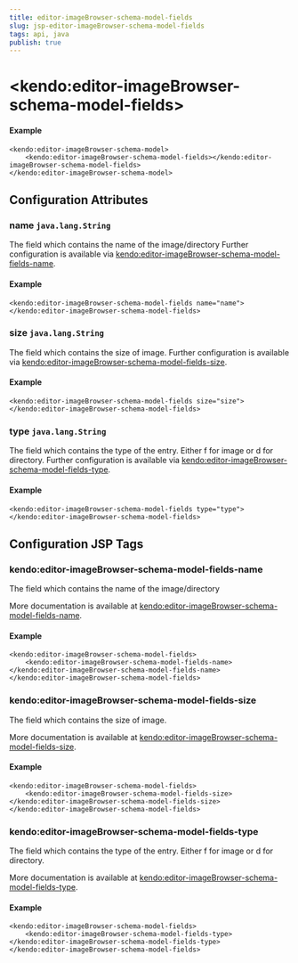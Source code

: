 ```yaml
---
title: editor-imageBrowser-schema-model-fields
slug: jsp-editor-imageBrowser-schema-model-fields
tags: api, java
publish: true
---
```


# \<kendo:editor-imageBrowser-schema-model-fields\>



#### Example
    <kendo:editor-imageBrowser-schema-model>
        <kendo:editor-imageBrowser-schema-model-fields></kendo:editor-imageBrowser-schema-model-fields>
    </kendo:editor-imageBrowser-schema-model>

## Configuration Attributes

### name `java.lang.String`

The field which contains the name of the image/directory Further configuration is available via [kendo:editor-imageBrowser-schema-model-fields-name](#kendo-editor-imageBrowser-schema-model-fields-name). 

#### Example
    <kendo:editor-imageBrowser-schema-model-fields name="name">
    </kendo:editor-imageBrowser-schema-model-fields>

### size `java.lang.String`

The field which contains the size of image. Further configuration is available via [kendo:editor-imageBrowser-schema-model-fields-size](#kendo-editor-imageBrowser-schema-model-fields-size). 

#### Example
    <kendo:editor-imageBrowser-schema-model-fields size="size">
    </kendo:editor-imageBrowser-schema-model-fields>

### type `java.lang.String`

The field which contains the type of the entry. Either f for image or d for directory. Further configuration is available via [kendo:editor-imageBrowser-schema-model-fields-type](#kendo-editor-imageBrowser-schema-model-fields-type). 

#### Example
    <kendo:editor-imageBrowser-schema-model-fields type="type">
    </kendo:editor-imageBrowser-schema-model-fields>


##  Configuration JSP Tags

### kendo:editor-imageBrowser-schema-model-fields-name

The field which contains the name of the image/directory

More documentation is available at [kendo:editor-imageBrowser-schema-model-fields-name](editor/imagebrowser-schema-model-fields-name).

#### Example

    <kendo:editor-imageBrowser-schema-model-fields>
        <kendo:editor-imageBrowser-schema-model-fields-name></kendo:editor-imageBrowser-schema-model-fields-name>
    </kendo:editor-imageBrowser-schema-model-fields>

### kendo:editor-imageBrowser-schema-model-fields-size

The field which contains the size of image.

More documentation is available at [kendo:editor-imageBrowser-schema-model-fields-size](editor/imagebrowser-schema-model-fields-size).

#### Example

    <kendo:editor-imageBrowser-schema-model-fields>
        <kendo:editor-imageBrowser-schema-model-fields-size></kendo:editor-imageBrowser-schema-model-fields-size>
    </kendo:editor-imageBrowser-schema-model-fields>

### kendo:editor-imageBrowser-schema-model-fields-type

The field which contains the type of the entry. Either f for image or d for directory.

More documentation is available at [kendo:editor-imageBrowser-schema-model-fields-type](editor/imagebrowser-schema-model-fields-type).

#### Example

    <kendo:editor-imageBrowser-schema-model-fields>
        <kendo:editor-imageBrowser-schema-model-fields-type></kendo:editor-imageBrowser-schema-model-fields-type>
    </kendo:editor-imageBrowser-schema-model-fields>

